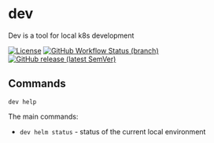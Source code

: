 # dev

Dev is a tool for local k8s development 

[![License](https://img.shields.io/github/license/lorislab/dev?style=for-the-badge&logo=apache)](https://www.apache.org/licenses/LICENSE-2.0)
[![GitHub Workflow Status (branch)](https://img.shields.io/github/workflow/status/lorislab/dev/build/main?logo=github&style=for-the-badge)](https://github.com/lorislab/dev/actions?query=workflow%3Abuild)
[![GitHub release (latest SemVer)](https://img.shields.io/github/v/release/lorislab/dev?sort=semver&logo=github&style=for-the-badge)](https://github.com/lorislab/dev/releases/latest)


## Commands

```shell
dev help
```
The main commands:
* `dev helm status` - status of the current local environment
